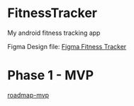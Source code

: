 # FitnessTracker
My android fitness tracking app 

Figma Design file: [Figma Fitness Tracker](https://www.figma.com/file/DQew3Rpb4RWafsK2aYilMH/ThinkerByte?type=design&node-id=0-1&mode=design&t=MdLpQhzOzrklrsuE-0)

# Phase 1 - MVP

[roadmap-mvp](notes/roadmap-mvp.md)
